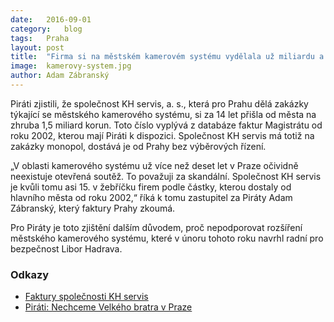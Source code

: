 ```yaml
---
date:	2016-09-01
category:	blog
tags:	Praha
layout:	post
title:	"Firma si na městském kamerovém systému vydělala už miliardu a půl." 
image:	kamerovy-system.jpg
author:	Adam Zábranský
---
```


Piráti zjistili, že společnost KH servis, a. s., která pro Prahu dělá zakázky týkající se městského kamerového systému, si za 14 let přišla od města na zhruba 1,5 miliard korun. Toto číslo vyplývá z databáze faktur Magistrátu od roku 2002, kterou mají Piráti k dispozici. Společnost KH servis má totiž na zakázky monopol, dostává je od Prahy bez výběrových řízení.

„V oblasti kamerového systému už více než deset let v Praze očividně neexistuje otevřená soutěž. To považuji za skandální. Společnost KH servis je kvůli tomu asi 15. v žebříčku firem podle částky, kterou dostaly od hlavního města od roku 2002,“ říká k tomu zastupitel za Piráty Adam Zábranský, který faktury Prahy zkoumá.

Pro Piráty je toto zjištění dalším důvodem, proč nepodporovat rozšíření městského kamerového systému, které v únoru tohoto roku navrhl radní pro bezpečnost Libor Hadrava.

### Odkazy

* [Faktury společnosti KH servis](https://github.com/pirati-cz/KlubPraha/blob/master/spisy/2016/161-faktury-mks/faktury-khservis.csv)
* [Piráti: Nechceme Velkého bratra v Praze](https://praha.pirati.cz/kamerovy-system.html)
